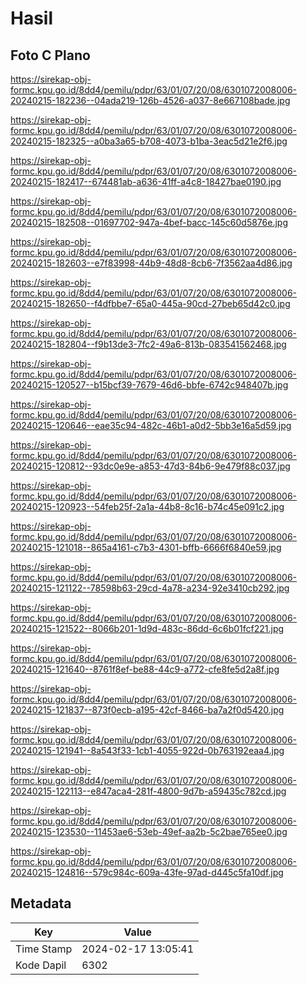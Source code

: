 # Hasil

## Foto C Plano

https://sirekap-obj-formc.kpu.go.id/8dd4/pemilu/pdpr/63/01/07/20/08/6301072008006-20240215-182236--04ada219-126b-4526-a037-8e667108bade.jpg

https://sirekap-obj-formc.kpu.go.id/8dd4/pemilu/pdpr/63/01/07/20/08/6301072008006-20240215-182325--a0ba3a65-b708-4073-b1ba-3eac5d21e2f6.jpg

https://sirekap-obj-formc.kpu.go.id/8dd4/pemilu/pdpr/63/01/07/20/08/6301072008006-20240215-182417--674481ab-a636-41ff-a4c8-18427bae0190.jpg

https://sirekap-obj-formc.kpu.go.id/8dd4/pemilu/pdpr/63/01/07/20/08/6301072008006-20240215-182508--01697702-947a-4bef-bacc-145c60d5876e.jpg

https://sirekap-obj-formc.kpu.go.id/8dd4/pemilu/pdpr/63/01/07/20/08/6301072008006-20240215-182603--e7f83998-44b9-48d8-8cb6-7f3562aa4d86.jpg

https://sirekap-obj-formc.kpu.go.id/8dd4/pemilu/pdpr/63/01/07/20/08/6301072008006-20240215-182650--f4dfbbe7-65a0-445a-90cd-27beb65d42c0.jpg

https://sirekap-obj-formc.kpu.go.id/8dd4/pemilu/pdpr/63/01/07/20/08/6301072008006-20240215-182804--f9b13de3-7fc2-49a6-813b-083541562468.jpg

https://sirekap-obj-formc.kpu.go.id/8dd4/pemilu/pdpr/63/01/07/20/08/6301072008006-20240215-120527--b15bcf39-7679-46d6-bbfe-6742c948407b.jpg

https://sirekap-obj-formc.kpu.go.id/8dd4/pemilu/pdpr/63/01/07/20/08/6301072008006-20240215-120646--eae35c94-482c-46b1-a0d2-5bb3e16a5d59.jpg

https://sirekap-obj-formc.kpu.go.id/8dd4/pemilu/pdpr/63/01/07/20/08/6301072008006-20240215-120812--93dc0e9e-a853-47d3-84b6-9e479f88c037.jpg

https://sirekap-obj-formc.kpu.go.id/8dd4/pemilu/pdpr/63/01/07/20/08/6301072008006-20240215-120923--54feb25f-2a1a-44b8-8c16-b74c45e091c2.jpg

https://sirekap-obj-formc.kpu.go.id/8dd4/pemilu/pdpr/63/01/07/20/08/6301072008006-20240215-121018--865a4161-c7b3-4301-bffb-6666f6840e59.jpg

https://sirekap-obj-formc.kpu.go.id/8dd4/pemilu/pdpr/63/01/07/20/08/6301072008006-20240215-121122--78598b63-29cd-4a78-a234-92e3410cb292.jpg

https://sirekap-obj-formc.kpu.go.id/8dd4/pemilu/pdpr/63/01/07/20/08/6301072008006-20240215-121522--8066b201-1d9d-483c-86dd-6c6b01fcf221.jpg

https://sirekap-obj-formc.kpu.go.id/8dd4/pemilu/pdpr/63/01/07/20/08/6301072008006-20240215-121640--8761f8ef-be88-44c9-a772-cfe8fe5d2a8f.jpg

https://sirekap-obj-formc.kpu.go.id/8dd4/pemilu/pdpr/63/01/07/20/08/6301072008006-20240215-121837--873f0ecb-a195-42cf-8466-ba7a2f0d5420.jpg

https://sirekap-obj-formc.kpu.go.id/8dd4/pemilu/pdpr/63/01/07/20/08/6301072008006-20240215-121941--8a543f33-1cb1-4055-922d-0b763192eaa4.jpg

https://sirekap-obj-formc.kpu.go.id/8dd4/pemilu/pdpr/63/01/07/20/08/6301072008006-20240215-122113--e847aca4-281f-4800-9d7b-a59435c782cd.jpg

https://sirekap-obj-formc.kpu.go.id/8dd4/pemilu/pdpr/63/01/07/20/08/6301072008006-20240215-123530--11453ae6-53eb-49ef-aa2b-5c2bae765ee0.jpg

https://sirekap-obj-formc.kpu.go.id/8dd4/pemilu/pdpr/63/01/07/20/08/6301072008006-20240215-124816--579c984c-609a-43fe-97ad-d445c5fa10df.jpg


## Metadata

| Key        | Value               |
| ---------- | ------------------- |
| Time Stamp | 2024-02-17 13:05:41 |
| Kode Dapil | 6302                |



